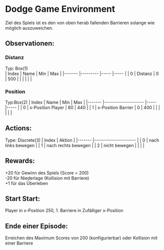 # Dodge Game Environment

Ziel des Spiels ist es den von oben herab fallenden Barrieren solange wie möglich auszuweichen.

## Observationen:
### Distanz
Typ: Box(1)<br>
| Index 	| Name    	| Min 	| Max 	|
|-------	|---------	|-----	|-----	|
| 0     	| Distanz 	| 0   	| 500 	|
|       	|         	|     	|     	|

### Position
Typ:Box(2)
| Index 	| Name               	| Min 	| Max 	|
|-------	|--------------------	|-----	|-----	|
| 0     	| x-Position Player  	| 60  	| 440 	|
| 1     	| x-Position Barrier 	| 0   	| 400 	|
|       	|                    	|     	|     	|


## Actions:
Type: Discrete(3)
| Index 	| Aktion              	|
|-------	|---------------------	|
| 0     	| nach links bewegen  	|
| 1     	| nach rechts bewegen 	|
| 2     	| nicht bewegen       	|
|       	|                     	|

## Rewards:
+20 für Gewinn des Spiels (Score = 200)<br>
-20 für Niederlage (Kollision mit Barriere)<br>
+1 für das Überleben<br>

## Start Start:
Player in x-Position 250, 1. Barriere in Zufälliger x-Position

## Ende einer Episode:
Erreichen des Maximum Scores von 200 (konfigurierbar) oder Kollision mit einer Barriere